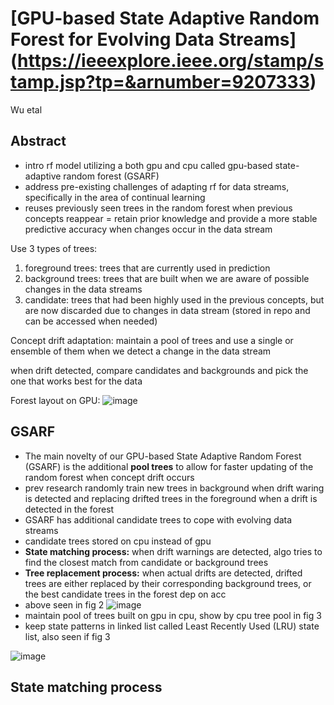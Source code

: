 # [GPU-based State Adaptive Random Forest for Evolving Data Streams] (https://ieeexplore.ieee.org/stamp/stamp.jsp?tp=&arnumber=9207333)
Wu etal

## Abstract
- intro rf model utilizing a both gpu and cpu called gpu-based state-adaptive random forest (GSARF)
- address pre-existing challenges of adapting rf for data streams, specifically in the area of continual learning
- reuses previously seen trees in the random forest when previous concepts reappear = retain prior knowledge and provide a more stable predictive accuracy when changes occur in the data stream

Use 3 types of trees:
1. foreground trees: trees that are currently used in prediction
2. background trees: trees that are built when we are aware of possible changes in the data streams
3. candidate: trees that had been highly used in the previous concepts, but are now discarded due to changes in data stream (stored in repo and can be accessed when needed)

Concept drift adaptation: maintain a pool of trees and use a single or ensemble of them when we detect a change in the data stream

when drift detected, compare candidates and backgrounds and pick the one that works best for the data

Forest layout on GPU:
![image](https://user-images.githubusercontent.com/89429238/158738097-efc42ad6-39e0-46d2-8344-25119fabd248.png)

## GSARF
- The main novelty of our GPU-based State Adaptive Random Forest (GSARF) is the additional **pool trees** to allow for faster updating of the random forest when concept drift occurs
- prev research randomly train new trees in background when drift waring is detected and replacing drifted trees in the foreground when a drift is detected in the forest
- GSARF has additional candidate trees to cope with evolving data streams
- candidate trees stored on cpu instead of gpu
- **State matching process:** when drift warnings are detected, algo tries to find the closest match from candidate or background trees 
- **Tree replacement process:** when actual drifts are detected, drifted trees are either replaced by their corresponding background trees, or the best candidate trees in the forest dep on acc
- above seen in fig 2
![image](https://user-images.githubusercontent.com/89429238/158739585-f6902d00-5024-4372-aaf5-649f33b30c35.png)
- maintain pool of trees built on gpu in cpu, show by cpu tree pool in fig 3
- keep state patterns in linked list called Least Recently Used (LRU) state list, also seen if fig 3

![image](https://user-images.githubusercontent.com/89429238/158739927-b784c195-6267-481b-97d2-5077f72fbce1.png)

## State matching process
